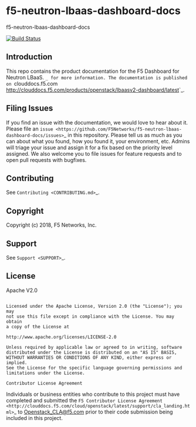 # f5-neutron-lbaas-dashboard-docs
f5-neutron-lbaas-dashboard-docs

[![Build Status](https://travis-ci.org/F5Networks/f5-neutron-lbaas-dashboard-docs.svg?branch=master)](https://travis-ci.org/F5Networks/f5-neutron-lbaas-dash)

Introduction
------------

This repo contains the product documentation for the F5 Dashboard for Neutron LBaaS. `_ for more information.
The documentation is published on `clouddocs.f5.com <http://clouddocs.f5.com/products/openstack/lbaasv2-dashboard/latest>`_.

Filing Issues
-------------

If you find an issue with the documentation, we would love to hear about it.
Please file an `issue <https://github.com/F5Networks/f5-neutron-lbaas-dashboard-docs/issues>`_ in this repository.
Please tell us as much as you can about what you found, how you found it, your environment, etc.
Admins will triage your issue and assign it for a fix based on the priority level assigned.
We also welcome you to file issues for feature requests and to open pull requests with bugfixes.

Contributing
------------

See `Contributing <CONTRIBUTING.md>`_.


Copyright
---------

Copyright (c) 2018, F5 Networks, Inc.

Support
-------

See `Support <SUPPORT>`_.

License
-------

Apache V2.0
~~~~~~~~~~~

Licensed under the Apache License, Version 2.0 (the "License"); you may
not use this file except in compliance with the License. You may obtain
a copy of the License at

http://www.apache.org/licenses/LICENSE-2.0

Unless required by applicable law or agreed to in writing, software
distributed under the License is distributed on an "AS IS" BASIS,
WITHOUT WARRANTIES OR CONDITIONS OF ANY KIND, either express or implied.
See the License for the specific language governing permissions and
limitations under the License.

Contributor License Agreement
~~~~~~~~~~~~~~~~~~~~~~~~~~~~~
Individuals or business entities who contribute to this project must
have completed and submitted the `F5 Contributor License
Agreement <http://clouddocs.f5.com/cloud/openstack/latest/support/cla_landing.html>`_
to Openstack_CLA@f5.com prior to their code submission being included
in this project.
